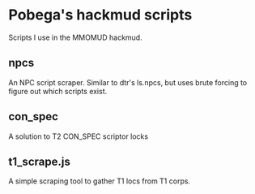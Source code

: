 # Pobega's hackmud scripts

Scripts I use in the MMOMUD hackmud.

## npcs

An NPC script scraper. Similar to dtr's ls.npcs, but uses brute forcing to figure out which scripts exist.

## con_spec

A solution to T2 CON_SPEC scriptor locks

## t1_scrape.js

A simple scraping tool to gather T1 locs from T1 corps.
